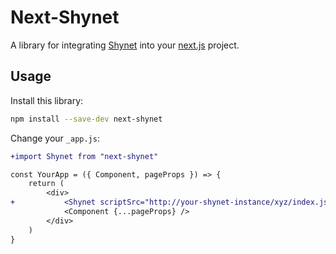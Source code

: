 # Next-Shynet

A library for integrating [Shynet](https://github.com/milesmcc/shynet)
into your [next.js](https://nextjs.org/) project.

## Usage

Install this library:

```bash
npm install --save-dev next-shynet
```

Change your `_app.js`:

```diff
+import Shynet from "next-shynet"

const YourApp = ({ Component, pageProps }) => {
    return (
        <div>
+           <Shynet scriptSrc="http://your-shynet-instance/xyz/index.js" />
            <Component {...pageProps} />
        </div>
    )
}
```
